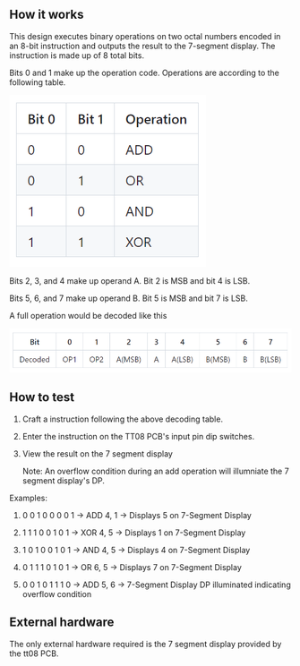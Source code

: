 <!---

This file is used to generate your project datasheet. Please fill in the information below and delete any unused
sections.

You can also include images in this folder and reference them in the markdown. Each image must be less than
512 kb in size, and the combined size of all images must be less than 1 MB.
-->

## How it works

This design executes binary operations on two octal numbers encoded in an 8-bit instruction and outputs the result to the 7-segment display.
The instruction is made up of 8 total bits.  

Bits 0 and 1 make up the operation code. Operations are according to the following table.

![OP Bit Table](OPBits.png "OP Bits")

Bits 2, 3, and 4 make up operand A. Bit 2 is MSB and bit 4 is LSB.

Bits 5, 6, and 7 make up operand B. Bit 5 is MSB and bit 7 is LSB.

A full operation would be decoded like this

![OP Decoding](fullop.png "OP Decoding")

## How to test

1. Craft a instruction following the above decoding table. 
2. Enter the instruction on the TT08 PCB's input pin dip switches.
3. View the result on the 7 segment display

   Note: An overflow condition during an add operation will illumniate the 7 segment display's DP.

Examples:

1. 0 0 1 0 0 0 0 1 -> ADD 4, 1 -> Displays 5 on 7-Segment Display
   
2. 1 1 1 0 0 1 0 1 -> XOR 4, 5 -> Displays 1 on 7-Segment Display
   
3. 1 0 1 0 0 1 0 1 -> AND 4, 5 -> Displays 4 on 7-Segment Display

4. 0 1 1 1 0 1 0 1 -> OR  6, 5 -> Displays 7 on 7-Segment Display

5. 0 0 1 0 1 1 1 0 -> ADD 5, 6 -> 7-Segment Display DP illuminated indicating overflow condition

## External hardware

The only external hardware required is the 7 segment display provided by the tt08 PCB.

